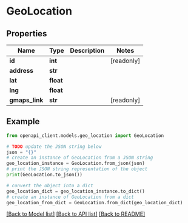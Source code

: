 # GeoLocation


## Properties

Name | Type | Description | Notes
------------ | ------------- | ------------- | -------------
**id** | **int** |  | [readonly] 
**address** | **str** |  | 
**lat** | **float** |  | 
**lng** | **float** |  | 
**gmaps_link** | **str** |  | [readonly] 

## Example

```python
from openapi_client.models.geo_location import GeoLocation

# TODO update the JSON string below
json = "{}"
# create an instance of GeoLocation from a JSON string
geo_location_instance = GeoLocation.from_json(json)
# print the JSON string representation of the object
print(GeoLocation.to_json())

# convert the object into a dict
geo_location_dict = geo_location_instance.to_dict()
# create an instance of GeoLocation from a dict
geo_location_from_dict = GeoLocation.from_dict(geo_location_dict)
```
[[Back to Model list]](../README.md#documentation-for-models) [[Back to API list]](../README.md#documentation-for-api-endpoints) [[Back to README]](../README.md)


